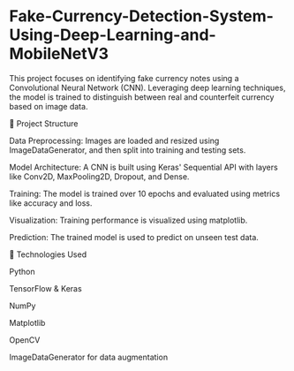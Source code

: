 # Fake-Currency-Detection-System-Using-Deep-Learning-and-MobileNetV3
This project focuses on identifying fake currency notes using a Convolutional Neural Network (CNN). Leveraging deep learning techniques, the model is trained to distinguish between real and counterfeit currency based on image data.

📁 Project Structure

Data Preprocessing: Images are loaded and resized using ImageDataGenerator, and then split into training and testing sets.

Model Architecture: A CNN is built using Keras' Sequential API with layers like Conv2D, MaxPooling2D, Dropout, and Dense.

Training: The model is trained over 10 epochs and evaluated using metrics like accuracy and loss.

Visualization: Training performance is visualized using matplotlib.

Prediction: The trained model is used to predict on unseen test data.

🚀 Technologies Used

Python

TensorFlow & Keras

NumPy

Matplotlib

OpenCV

ImageDataGenerator for data augmentation

